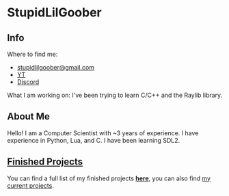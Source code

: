 # StupidLilGoober

## Info
Where to find me:

- stupidlilgoober@gmail.com
- [YT](https://m.youtube.com/channel/UCpo8utKXdgbQbo3tf__bxww.com)
- [Discord](https://discord.com/users/1246426621641101363)

What I am working on:
I've been trying to learn C/C++ and the Raylib library.

## About Me
Hello! I am a Computer Scientist with ~3 years of experience. I have experience in Python, Lua, and C. I have been learning SDL2.

## [Finished Projects](project-list.md)
You can find a full list of my finished projects **[here](project-list.md)**, you
can also find [my current projects](cur-project.md).
